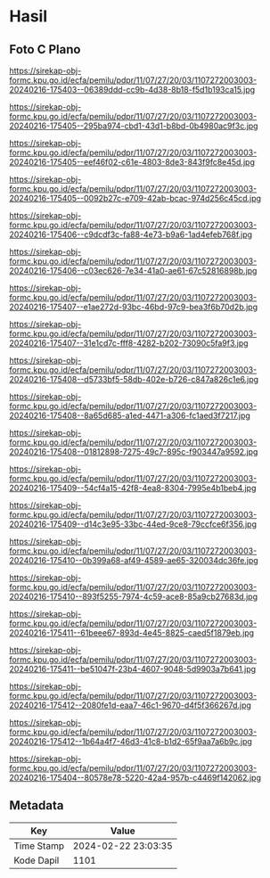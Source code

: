 # Hasil

## Foto C Plano

https://sirekap-obj-formc.kpu.go.id/ecfa/pemilu/pdpr/11/07/27/20/03/1107272003003-20240216-175403--06389ddd-cc9b-4d38-8b18-f5d1b193ca15.jpg

https://sirekap-obj-formc.kpu.go.id/ecfa/pemilu/pdpr/11/07/27/20/03/1107272003003-20240216-175405--295ba974-cbd1-43d1-b8bd-0b4980ac9f3c.jpg

https://sirekap-obj-formc.kpu.go.id/ecfa/pemilu/pdpr/11/07/27/20/03/1107272003003-20240216-175405--eef46f02-c61e-4803-8de3-843f9fc8e45d.jpg

https://sirekap-obj-formc.kpu.go.id/ecfa/pemilu/pdpr/11/07/27/20/03/1107272003003-20240216-175405--0092b27c-e709-42ab-bcac-974d256c45cd.jpg

https://sirekap-obj-formc.kpu.go.id/ecfa/pemilu/pdpr/11/07/27/20/03/1107272003003-20240216-175406--c9dcdf3c-fa88-4e73-b9a6-1ad4efeb768f.jpg

https://sirekap-obj-formc.kpu.go.id/ecfa/pemilu/pdpr/11/07/27/20/03/1107272003003-20240216-175406--c03ec626-7e34-41a0-ae61-67c52816898b.jpg

https://sirekap-obj-formc.kpu.go.id/ecfa/pemilu/pdpr/11/07/27/20/03/1107272003003-20240216-175407--e1ae272d-93bc-46bd-97c9-bea3f6b70d2b.jpg

https://sirekap-obj-formc.kpu.go.id/ecfa/pemilu/pdpr/11/07/27/20/03/1107272003003-20240216-175407--31e1cd7c-fff8-4282-b202-73090c5fa9f3.jpg

https://sirekap-obj-formc.kpu.go.id/ecfa/pemilu/pdpr/11/07/27/20/03/1107272003003-20240216-175408--d5733bf5-58db-402e-b726-c847a826c1e6.jpg

https://sirekap-obj-formc.kpu.go.id/ecfa/pemilu/pdpr/11/07/27/20/03/1107272003003-20240216-175408--8a65d685-a1ed-4471-a306-fc1aed3f7217.jpg

https://sirekap-obj-formc.kpu.go.id/ecfa/pemilu/pdpr/11/07/27/20/03/1107272003003-20240216-175408--01812898-7275-49c7-895c-f903447a9592.jpg

https://sirekap-obj-formc.kpu.go.id/ecfa/pemilu/pdpr/11/07/27/20/03/1107272003003-20240216-175409--54cf4a15-42f8-4ea8-8304-7995e4b1beb4.jpg

https://sirekap-obj-formc.kpu.go.id/ecfa/pemilu/pdpr/11/07/27/20/03/1107272003003-20240216-175409--d14c3e95-33bc-44ed-9ce8-79ccfce6f356.jpg

https://sirekap-obj-formc.kpu.go.id/ecfa/pemilu/pdpr/11/07/27/20/03/1107272003003-20240216-175410--0b399a68-af49-4589-ae65-320034dc36fe.jpg

https://sirekap-obj-formc.kpu.go.id/ecfa/pemilu/pdpr/11/07/27/20/03/1107272003003-20240216-175410--893f5255-7974-4c59-ace8-85a9cb27683d.jpg

https://sirekap-obj-formc.kpu.go.id/ecfa/pemilu/pdpr/11/07/27/20/03/1107272003003-20240216-175411--61beee67-893d-4e45-8825-caed5f1879eb.jpg

https://sirekap-obj-formc.kpu.go.id/ecfa/pemilu/pdpr/11/07/27/20/03/1107272003003-20240216-175411--be51047f-23b4-4607-9048-5d9903a7b641.jpg

https://sirekap-obj-formc.kpu.go.id/ecfa/pemilu/pdpr/11/07/27/20/03/1107272003003-20240216-175412--2080fe1d-eaa7-46c1-9670-d4f5f366267d.jpg

https://sirekap-obj-formc.kpu.go.id/ecfa/pemilu/pdpr/11/07/27/20/03/1107272003003-20240216-175412--1b64a4f7-46d3-41c8-b1d2-65f9aa7a6b9c.jpg

https://sirekap-obj-formc.kpu.go.id/ecfa/pemilu/pdpr/11/07/27/20/03/1107272003003-20240216-175404--80578e78-5220-42a4-957b-c4469f142062.jpg


## Metadata

| Key        | Value               |
| ---------- | ------------------- |
| Time Stamp | 2024-02-22 23:03:35 |
| Kode Dapil | 1101                |



